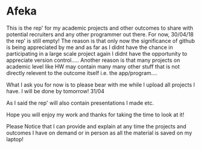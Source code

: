 # Afeka
This is the rep' for my academic projects and other outcomes to share with potential recruiters and any other programmer out there.
For now, 30/04/18 the rep' is still empty!
The reason is that only now the significance of github is being appreciated by me and as far as I didnt have the chance in participating in a large scale project again I didnt have the opportunity to appreciate version control.....
Another reason is that many projects on academic level like HW may contain many many other stuff that is not directly relevent to the outcome itself i.e. the app/program....

What I ask you for now is to please bear with me while I upload all projects I have.
I will be done by tomorrow! 31/04

As I said the rep' will also contain presentations I made etc.

Hope you will enjoy my work and thanks for taking the time to look at it!

Please Notice that I can provide and explain at any time the projects and outcomes I have on demand or in person as all the material is
saved on my laptop!
